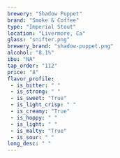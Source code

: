 ```yaml
---
brewery: "Shadow Puppet"
brand: "Smoke & Coffee"
type: "Imperial Stout"
location: "Livermore, Ca"
glass: "snifter.png"
brewery_brand: "shadow-puppet.png"
alcohol: "8.1%"
ibu: "NA"
tap_order: "112"
price: "8"
flavor_profile:
 - is_bitter: " "
 - is_strong: " "
 - is_sweet: "True"
 - is_light_crisp: " "
 - is_creamy: "True"
 - is_hoppy: " "
 - is_light: " "
 - is_malty: "True"
 - is_sour: " "
long_desc: " "
---
```

